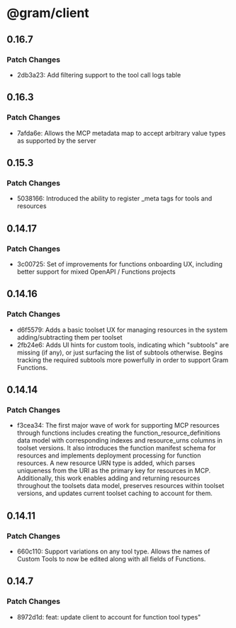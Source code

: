 # @gram/client

## 0.16.7

### Patch Changes

- 2db3a23: Add filtering support to the tool call logs table

## 0.16.3

### Patch Changes

- 7afda6e: Allows the MCP metadata map to accept arbitrary value types as supported by the server

## 0.15.3

### Patch Changes

- 5038166: Introduced the ability to register \_meta tags for tools and resources

## 0.14.17

### Patch Changes

- 3c00725: Set of improvements for functions onboarding UX, including better support for mixed OpenAPI / Functions projects

## 0.14.16

### Patch Changes

- d6f5579: Adds a basic toolset UX for managing resources in the system adding/subtracting them per toolset
- 2fb24e6: Adds UI hints for custom tools, indicating which "subtools" are missing (if any), or just surfacing the list of subtools otherwise. Begins tracking the required subtools more powerfully in order to support Gram Functions.

## 0.14.14

### Patch Changes

- f3cea34: The first major wave of work for supporting MCP resources through functions includes creating the function_resource_definitions data model with corresponding indexes and resource_urns columns in toolset versions. It also introduces the function manifest schema for resources and implements deployment processing for function resources. A new resource URN type is added, which parses uniqueness from the URI as the primary key for resources in MCP. Additionally, this work enables adding and returning resources throughout the toolsets data model, preserves resources within toolset versions, and updates current toolset caching to account for them.

## 0.14.11

### Patch Changes

- 660c110: Support variations on any tool type. Allows the names of Custom Tools to now be edited along with all fields of Functions.

## 0.14.7

### Patch Changes

- 8972d1d: feat: update client to account for function tool types"
